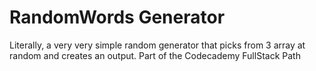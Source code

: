 # RandomWords Generator

Literally, a very very simple random generator that picks from 3 array at random and creates an output.
Part of the Codecademy FullStack Path
